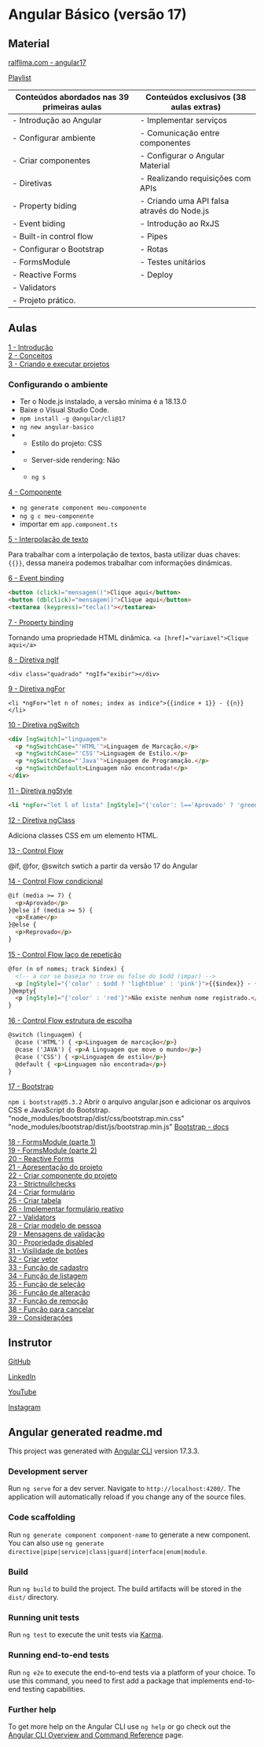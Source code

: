 # Angular Básico (versão 17)

## Material

[ralflima.com - angular17](https://ralflima.com/treinamentos/angular17/01introducao.php)

[Playlist](https://www.youtube.com/playlist?list=PLWXw8Gu52TRKj3tFWHlkheh8rLQRqQ1__)

| Conteúdos abordados nas 39 primeiras aulas  | Conteúdos exclusivos (38 aulas extras)             |
|---------------------------------------------|------------------------------------------------------|
| - Introdução ao Angular                     | - Implementar serviços                               |
| - Configurar ambiente                       | - Comunicação entre componentes                      |
| - Criar componentes                         | - Configurar o Angular Material                      |
| - Diretivas                                 | - Realizando requisições com APIs                    |
| - Property biding                           | - Criando uma API falsa através do Node.js           |
| - Event biding                              | - Introdução ao RxJS                                 |
| - Built-in control flow                     | - Pipes                                              |
| - Configurar o Bootstrap                    | - Rotas                                              |
| - FormsModule                               | - Testes unitários                                   |
| - Reactive Forms                            | - Deploy                                             |
| - Validators                                |  |
| - Projeto prático.                          |  |

## Aulas

[1 - Introdução](https://ralflima.com/treinamentos/angular17/01introducao.php)  
[2 - Conceitos](https://ralflima.com/treinamentos/angular17/02conceitos.php)  
[3 - Criando e executar projetos](https://ralflima.com/treinamentos/angular17/03criar_executar.php)  

### Configurando o ambiente

- Ter o Node.js instalado, a versão mínima é a 18.13.0
- Baixe o Visual Studio Code.
- `npm install -g @angular/cli@17`
- `ng new angular-basico`
- - Estilo do projeto: CSS
- - Server-side rendering: Não
- - `ng s`

[4 - Componente](https://ralflima.com/treinamentos/angular17/04componente.php)  

- `ng generate component meu-componente`
- `ng g c meu-componente`
- importar em `app.component.ts`

[5 - Interpolação de texto](https://ralflima.com/treinamentos/angular17/05interpolacao_texto.php)  

Para trabalhar com a interpolação de textos, basta utilizar duas chaves: `{{}}`, dessa maneira podemos trabalhar com informações dinâmicas.

[6 - Event binding](https://ralflima.com/treinamentos/angular17/06event_binding.php)  

```HTML
<button (click)="mensagem()">Clique aqui</button>
<button (dblclick)="mensagem()">Clique aqui</button>
<textarea (keypress)="tecla()"></textarea>
```

[7 - Property binding](https://ralflima.com/treinamentos/angular17/07property_binding.php)  

Tornando uma propriedade HTML dinâmica.
`<a [href]="variavel">Clique aqui</a>`

[8 - Diretiva ngIf](https://ralflima.com/treinamentos/angular17/08diretiva_ngif.php)  

`<div class="quadrado" *ngIf="exibir"></div>`

[9 - Diretiva ngFor](https://ralflima.com/treinamentos/angular17/09diretiva_ngfor.php)  

`<li *ngFor="let n of nomes; index as indice">{{indice + 1}} - {{n}}</li>`

[10 - Diretiva ngSwitch](https://ralflima.com/treinamentos/angular17/10diretiva_ngswitch.php)  

```HTML
<div [ngSwitch]="linguagem">
  <p *ngSwitchCase="'HTML'">Linguagem de Marcação.</p>
  <p *ngSwitchCase="'CSS'">Linguagem de Estilo.</p>
  <p *ngSwitchCase="'Java'">Linguagem de Programação.</p>
  <p *ngSwitchDefault>Linguagem não encontrada!</p> 
</div>
```

[11 - Diretiva ngStyle](https://ralflima.com/treinamentos/angular17/11diretiva_ngstyle.php)  

```html
<li *ngFor="let l of lista" [ngStyle]="{'color': l=='Aprovado' ? 'green' : 'red'}">{{l}}</li>
```

[12 - Diretiva ngClass](https://ralflima.com/treinamentos/angular17/12diretiva_ngclass.php)  

Adiciona classes CSS em um elemento HTML.

[13 - Control Flow](https://ralflima.com/treinamentos/angular17/13control_flow.php)  

@if, @for, @switch swtich a partir da versão 17 do Angular

[14 - Control Flow condicional](https://ralflima.com/treinamentos/angular17/14control_flow_condicional.php)  

```HTML
@if (media >= 7) {
  <p>Aprovado</p>
}@else if (media >= 5) {
  <p>Exame</p>
}@else {
  <p>Reprovado</p>
}
```

[15 - Control Flow laço de repetição](https://ralflima.com/treinamentos/angular17/15control_flow_laco_repeticao.php)  

```HTML
@for (n of nomes; track $index) {
  <!-- a cor se baseia no true ou false do $odd (impar) -->
  <p [ngStyle]="{'color' : $odd ? 'lightblue' : 'pink'}">{{$index}} - {{n}}</p>
}@empty{
  <p [ngStyle]="{'color' : 'red'}">Não existe nenhum nome registrado.</p>
}
```

[16 - Control Flow estrutura de escolha](https://ralflima.com/treinamentos/angular17/16control_flow_estrutura_de_escolha.php)  

```HTML
@switch (linguagem) {
  @case ('HTML') { <p>Linguagem de marcação</p>}
  @case ('JAVA') { <p>A Linguagem que move o mundo</p>}
  @case ('CSS') { <p>Linguagem de estilo</p>}
  @default { <p>Linguagem não encontrada</p>}
}
```

[17 - Bootstrap](https://ralflima.com/treinamentos/angular17/17bootstrap.php)  

`npm i bootstrap@5.3.2`
Abrir o arquivo angular.json e adicionar os arquivos CSS e JavaScript do Bootstrap.
"node_modules/bootstrap/dist/css/bootstrap.min.css"
"node_modules/bootstrap/dist/js/bootstrap.min.js"
[Bootstrap - docs](https://getbootstrap.com/docs/5.3/getting-started/introduction/)

[18 - FormsModule (parte 1)](https://ralflima.com/treinamentos/angular17/18formsmodule_parte1.php)  
[19 - FormsModule (parte 2)](https://ralflima.com/treinamentos/angular17/19formsmodule_parte2.php)  
[20 - Reactive Forms](https://ralflima.com/treinamentos/angular17/20reactive_forms.php)  
[21 - Apresentação do projeto](https://ralflima.com/treinamentos/angular17/21projeto_apresentacao.php)  
[22 - Criar componente do projeto](https://ralflima.com/treinamentos/angular17/22criar_componente_projeto.php)  
[23 - Strictnullchecks](https://ralflima.com/treinamentos/angular17/23stricktnullchecks.php)  
[24 - Criar formulário](https://ralflima.com/treinamentos/angular17/24criar_formulario.php)  
[25 - Criar tabela](https://ralflima.com/treinamentos/angular17/25criar_tabela.php)  
[26 - Implementar formulário reativo](https://ralflima.com/treinamentos/angular17/26formulario_reativo.php)  
[27 - Validators](https://ralflima.com/treinamentos/angular17/27validators.php)  
[28 - Criar modelo de pessoa](https://ralflima.com/treinamentos/angular17/28modelo_pessoa.php)  
[29 - Mensagens de validação](https://ralflima.com/treinamentos/angular17/29mensagens_validacao.php)  
[30 - Propriedade disabled](https://ralflima.com/treinamentos/angular17/30propriedade_disabled.php)  
[31 - Visilidade de botões](https://ralflima.com/treinamentos/angular17/31visibilidade_botoes.php)  
[32 - Criar vetor](https://ralflima.com/treinamentos/angular17/32criar_vetor.php)  
[33 - Função de cadastro](https://ralflima.com/treinamentos/angular17/33cadastro.php)  
[34 - Função de listagem](https://ralflima.com/treinamentos/angular17/34listagem.php)  
[35 - Função de seleção](https://ralflima.com/treinamentos/angular17/35selecao.php)  
[36 - Função de alteração](https://ralflima.com/treinamentos/angular17/36alterar.php)  
[37 - Função de remoção](https://ralflima.com/treinamentos/angular17/37remover.php)  
[38 - Função para cancelar](https://ralflima.com/treinamentos/angular17/38cancelar.php)  
[39 - Considerações](https://ralflima.com/treinamentos/angular17/39conclusao.php)  

## Instrutor

[GitHub](https://github.com/ralflima)

[LinkedIn](https://www.linkedin.com/in/ralf-lima-3b93708a/)

[YouTube](https://www.youtube.com/ralflima)

[Instagram](https://www.instagram.com/ralflima_dev)

## Angular generated readme.md

This project was generated with [Angular CLI](https://github.com/angular/angular-cli) version 17.3.3.

### Development server

Run `ng serve` for a dev server. Navigate to `http://localhost:4200/`. The application will automatically reload if you change any of the source files.

### Code scaffolding

Run `ng generate component component-name` to generate a new component. You can also use `ng generate directive|pipe|service|class|guard|interface|enum|module`.

### Build

Run `ng build` to build the project. The build artifacts will be stored in the `dist/` directory.

### Running unit tests

Run `ng test` to execute the unit tests via [Karma](https://karma-runner.github.io).

### Running end-to-end tests

Run `ng e2e` to execute the end-to-end tests via a platform of your choice. To use this command, you need to first add a package that implements end-to-end testing capabilities.

### Further help

To get more help on the Angular CLI use `ng help` or go check out the [Angular CLI Overview and Command Reference](https://angular.io/cli) page.
